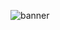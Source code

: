 ![banner](https://user-images.githubusercontent.com/49127376/150692636-6e2a751d-9966-4c5a-bde7-f1091f1c46bc.png)


